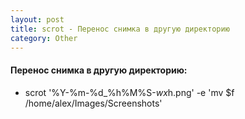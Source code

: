 ```yaml
---
layout: post
title: scrot - Перенос снимка в другую директорию
category: Other
---
```


#### Перенос снимка в другую директорию:

- scrot '%Y-%m-%d_%h%M%S-$wx$h.png' -e 'mv $f /home/alex/Images/Screenshots'